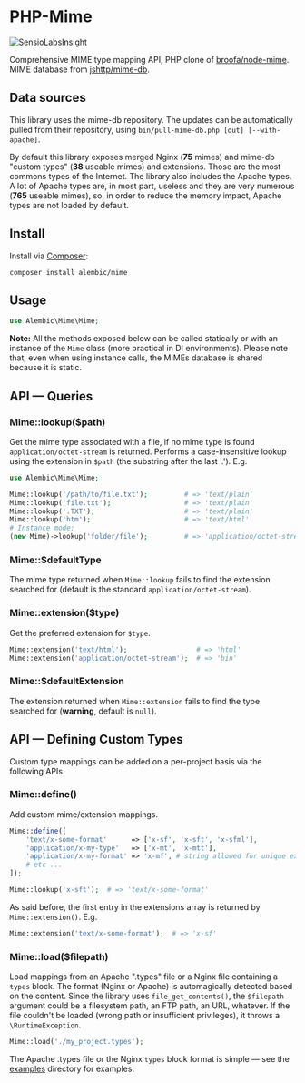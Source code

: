 # PHP-Mime

[![SensioLabsInsight](https://img.shields.io/sensiolabs/i/e9103654-845f-40b7-8eeb-009e49e09067.svg?style=flat-square&label=insight)](https://insight.sensiolabs.com/projects/e9103654-845f-40b7-8eeb-009e49e09067)

Comprehensive MIME type mapping API, PHP clone of [broofa/node-mime](https://github.com/broofa/node-mime). MIME database from [jshttp/mime-db](https://github.com/jshttp/mime-db).

## Data sources
This library uses the mime-db repository. The updates can be automatically pulled from their repository, using `bin/pull-mime-db.php [out] [--with-apache]`.

By default this library exposes merged Nginx (**75** mimes) and mime-db "custom types" (**38** useable mimes) and extensions. Those are the most commons types of the Internet. The library also includes the Apache types. A lot of Apache types are, in most part, useless and they are very numerous (**765** useable mimes), so, in order to reduce the memory impact, Apache types are not loaded by default.

## Install

Install via [Composer](https://getcomposer.org/):

    composer install alembic/mime
    
## Usage

~~~php
use Alembic\Mime\Mime;
~~~

**Note:** All the methods exposed below can be called statically or with an instance of the `Mime` class (more practical in DI environments). Please note that, even when using instance calls, the MIMEs database is shared because it is static.


## API — Queries

### Mime::lookup($path)
Get the mime type associated with a file, if no mime type is found `application/octet-stream` is returned. Performs a case-insensitive lookup using the extension in `$path` (the substring after the last '.').  E.g.

```php
use Alembic\Mime\Mime;

Mime::lookup('/path/to/file.txt');         # => 'text/plain'
Mime::lookup('file.txt');                  # => 'text/plain'
Mime::lookup('.TXT');                      # => 'text/plain'
Mime::lookup('htm');                       # => 'text/html'
# Instance mode:
(new Mime)->lookup('folder/file');         # => 'application/octet-stream'
```

### Mime::$defaultType
The mime type returned when `Mime::lookup` fails to find the extension searched for (default is the standard `application/octet-stream`).

### Mime::extension($type)
Get the preferred extension for `$type`.

```php
Mime::extension('text/html');                 # => 'html'
Mime::extension('application/octet-stream');  # => 'bin'
```

### Mime::$defaultExtension
The extension returned when `Mime::extension` fails to find the type searched for (**warning**, default is `null`).

## API — Defining Custom Types

Custom type mappings can be added on a per-project basis via the following APIs.

### Mime::define()

Add custom mime/extension mappings.

```php
Mime::define([
    'text/x-some-format'      => ['x-sf', 'x-sft', 'x-sfml'],
    'application/x-my-type'   => ['x-mt', 'x-mtt'],
    'application/x-my-format' => 'x-mf', # string allowed for unique ext
    # etc ...
]);

Mime::lookup('x-sft');  # => 'text/x-some-format'
```

As said before, the first entry in the extensions array is returned by `Mime::extension()`. E.g.

```php
Mime::extension('text/x-some-format');  # => 'x-sf'
```

### Mime::load($filepath)

Load mappings from an Apache ".types" file or a Nginx file containing a `types` block. The format (Nginx or Apache) is automagically detected based on the content.
Since the library uses `file_get_contents()`, the `$filepath` argument could be a filesystem path, an FTP path, an URL, whatever.
If the file couldn't be loaded (wrong path or insufficient privileges), it throws a `\RuntimeException`.

```php
Mime::load('./my_project.types');
```
The Apache .types file or the Nginx `types` block format is simple — see the [examples](/examples) directory for examples.
